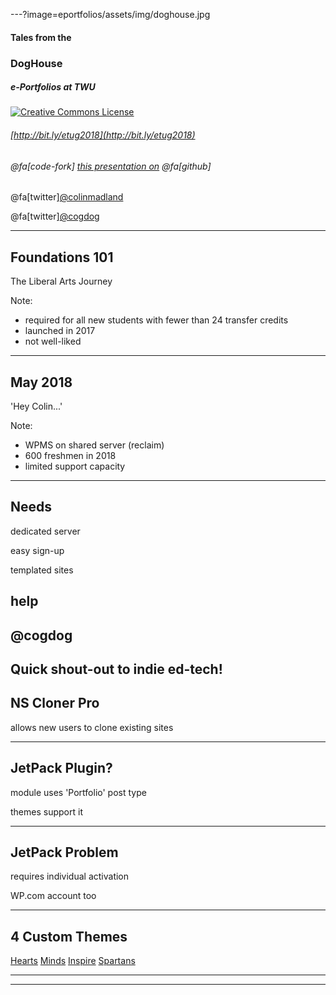 ---?image=eportfolios/assets/img/doghouse.jpg
#### Tales from the
### DogHouse

##### e-Portfolios at TWU

<a rel="license" href="http://creativecommons.org/licenses/by-sa/4.0/"><img alt="Creative Commons License" style="border-width:0" src="https://i.creativecommons.org/l/by-sa/4.0/88x31.png" /></a>

###### [http://bit.ly/etug2018](http://bit.ly/etug2018)
###### @fa[code-fork]  [this presentation on](https://github.com/cmadland/gitpitch)  @fa[github]
@fa[twitter][@colinmadland](https://twitter.com/colinmadland)

@fa[twitter][@cogdog](https://twitter.com/cogdog)

---
## Foundations 101

The Liberal Arts Journey

Note:
- required for all new students with fewer than 24 transfer credits
- launched in 2017
- not well-liked

---
## May 2018

'Hey Colin...'

Note:
- WPMS on shared server (reclaim)
- 600 freshmen in 2018
- limited support capacity

---
## Needs

dedicated server

easy sign-up

templated sites

help
---
## @cogdog

Quick shout-out to indie ed-tech!
---
## NS Cloner Pro

allows new users to clone existing sites

---
## JetPack Plugin?

module uses 'Portfolio' post type

themes support it

---
## JetPack Problem

requires individual activation

WP.com account too

---
## 4 Custom Themes
[Hearts](https://create.twu.ca/portfolio-hearts/)
[Minds](https://create.twu.ca/portfolio-minds/)
[Inspire](https://create.twu.ca/portfolio-inspire/)
[Spartans](https://create.twu.ca/portfolio-spartans/)

---
---
